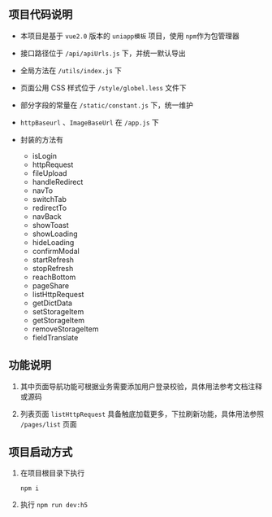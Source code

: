 ## 项目代码说明

-   本项目是基于 `vue2.0` 版本的 `uniapp模板` 项目，使用 `npm`作为包管理器
-   接口路径位于 `/api/apiUrls.js` 下，并统一默认导出
-   全局方法在 `/utils/index.js` 下
-   页面公用 CSS 样式位于 `/style/globel.less` 文件下
-   部分字段的常量在 `/static/constant.js` 下，统一维护
-   `httpBaseurl` 、`ImageBaseUrl` 在 `/app.js` 下
-   封装的方法有

    -   isLogin
    -   httpRequest
    -   fileUpload
    -   handleRedirect
    -   navTo
    -   switchTab
    -   redirectTo
    -   navBack
    -   showToast
    -   showLoading
    -   hideLoading
    -   confirmModal
    -   startRefresh
    -   stopRefresh
    -   reachBottom
    -   pageShare
    -   listHttpRequest
    -   getDictData
    -   setStorageItem
    -   getStorageItem
    -   removeStorageItem
    -   fieldTranslate

## 功能说明

1. 其中页面导航功能可根据业务需要添加用户登录校验，具体用法参考文档注释或源码

2. 列表页面 `listHttpRequest` 具备触底加载更多，下拉刷新功能，具体用法参照 `/pages/list` 页面

## 项目启动方式

1. 在项目根目录下执行

    ```
    npm i
    ```

2. 执行 `npm run dev:h5`
